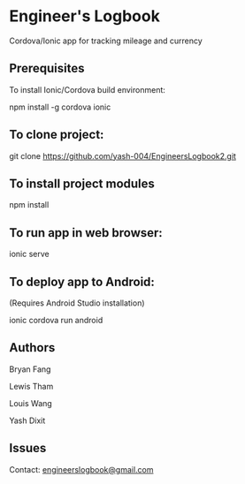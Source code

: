 # Engineer's Logbook
Cordova/Ionic app for tracking mileage and currency

## Prerequisites

To install Ionic/Cordova build environment:

npm install -g cordova ionic

## To clone project: 

git clone https://github.com/yash-004/EngineersLogbook2.git

## To install project modules

npm install

## To run app in web browser:

ionic serve

## To deploy app to Android:

(Requires Android Studio installation)

ionic cordova run android

## Authors

Bryan Fang

Lewis Tham

Louis Wang

Yash Dixit

## Issues

Contact: engineerslogbook@gmail.com
